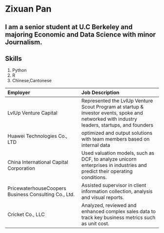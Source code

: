 # Zixuan Pan

## I am a senior student at U.C Berkeley and majoring Economic and Data Science with minor Journalism.



## Skills
1. Python
2. R
3. Chinese,Cantonese

| Employer | Job Description |
|  :----  | :----  |
| LvIUp Venture Capital | Represented the LvlUp Venture Scout Program at startup & investor events, spoke and networked with industry leaders, startups, and founders|
| Huawei Technologies Co., LTD |  optimized and output solutions   with team members based on internal data |
| China International Capital Corporation  | Used valuation models, such as DCF, to analyze unicorn enterprises in industries and predict their operating conditions. |
| PricewaterhouseCoopers Business Consulting Co., Ltd.  | Assisted supervisor in client information collection, analysis and visual reports. |
| Cricket Co., LLC  | Analyzed, reviewed and enhanced complex sales data to track key business metrics such as unit cost. |

